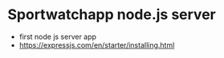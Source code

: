 # Sportwatchapp node.js server
- first node js server app
- https://expressjs.com/en/starter/installing.html
